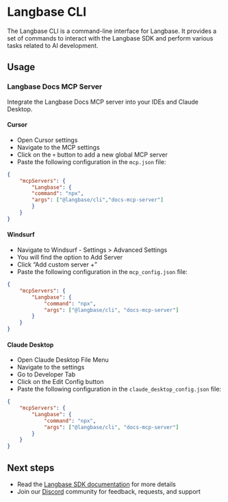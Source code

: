 # Langbase CLI

The Langbase CLI is a command-line interface for Langbase. It provides a set of commands to interact with the Langbase SDK and perform various tasks related to AI development.

## Usage

### Langbase Docs MCP Server

Integrate the Langbase Docs MCP server into your IDEs and Claude Desktop.

#### Cursor
- Open Cursor settings
- Navigate to the MCP settings
- Click on the `+` button to add a new global MCP server
- Paste the following configuration in the `mcp.json` file:
```json
{
    "mcpServers": {
        "Langbase": {
        "command": "npx",
        "args": ["@langbase/cli","docs-mcp-server"]
        }
    }
}
```

#### Windsurf
- Navigate to Windsurf - Settings > Advanced Settings
- You will find the option to Add Server
- Click “Add custom server +”
- Paste the following configuration in the `mcp_config.json` file:
```json
{
    "mcpServers": {
        "Langbase": {
            "command": "npx",
            "args": ["@langbase/cli", "docs-mcp-server"]
        }
    }
}
```

#### Claude Desktop
- Open Claude Desktop File Menu
- Navigate to the settings
- Go to Developer Tab
- Click on the Edit Config button
- Paste the following configuration in the `claude_desktop_config.json` file:
```json
{
    "mcpServers": {
        "Langbase": {
            "command": "npx",
            "args": ["@langbase/cli", "docs-mcp-server"]
        }
    }
}
```

## Next steps

- Read the [Langbase SDK documentation](https://langbase.com/docs/sdk) for more details
- Join our [Discord](https://langbase.com/discord) community for feedback, requests, and support
